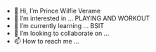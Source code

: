 - 👋 Hi, I’m Prince Wilfie Verame
- 👀 I’m interested in ... PLAYING AND WORKOUT
- 🌱 I’m currently learning ... BSIT
- 💞️ I’m looking to collaborate on ... 
- 📫 How to reach me ... 


